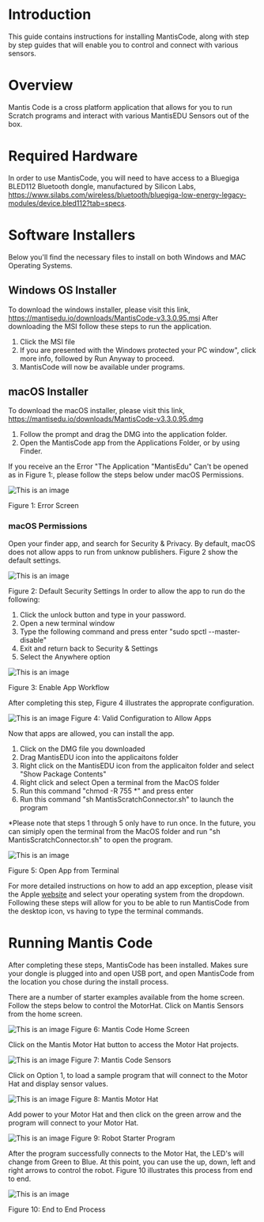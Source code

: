 # Introduction
This guide contains instructions for installing MantisCode, along with step by step guides that will enable you to control and connect with various sensors.

# Overview
Mantis Code is a cross platform application that allows for you to run Scratch programs and interact with various MantisEDU Sensors out of the box.

# Required Hardware
In order to use MantisCode, you will need to have access to a Bluegiga BLED112 Bluetooth dongle, manufactured by Silicon Labs, https://www.silabs.com/wireless/bluetooth/bluegiga-low-energy-legacy-modules/device.bled112?tab=specs.

# Software Installers
Below you'll find the necessary files to install on both Windows and MAC Operating Systems.

## Windows OS Installer
To download the windows installer, please visit this link, https://mantisedu.io/downloads/MantisCode-v3.3.0.95.msi
After downloading the MSI follow these steps to run the application.

1. Click the MSI file
2. If you are presented with the Windows protected your PC window", click more info, followed by Run Anyway to proceed.
3. MantisCode will now be available under programs.

## macOS Installer
To download the macOS installer, please visit this link, https://mantisedu.io/downloads/MantisCode-v3.3.0.95.dmg
1. Follow the prompt and drag the DMG into the application folder.
2. Open the MantisCode app from the Applications Folder, or by using Finder.

If you receive an the Error "The Application "MantisEdu" Can't be opened as in Figure 1:, please follow the steps below under macOS Permissions.

![This is an image](https://raw.githubusercontent.com/mantisedu/mantiscode/main/docs/images/error.png)

Figure 1: Error Screen

### macOS Permissions

Open your finder app, and search for Security & Privacy.  By default, macOS does not allow apps to run from unknow publishers.   Figure 2 show the default settings.

![This is an image](https://raw.githubusercontent.com/mantisedu/mantiscode/main/docs/images/security1.png)

Figure 2: Default Security Settings
In order to allow the app to run do the following:

 1. Click the unlock button and type in your password.  
 2. Open a new terminal window
 3. Type the following command and press enter "sudo spctl --master-disable"
 4. Exit and return back to Security & Settings
 5. Select the Anywhere option 

![This is an image](https://raw.githubusercontent.com/mantisedu/mantiscode/main/docs/images/EnableApps.gif)

Figure 3: Enable App Workflow

After completing this step, Figure 4 illustrates the approprate configuration.

![This is an image](https://raw.githubusercontent.com/mantisedu/mantiscode/main/docs/images/security2.png)
Figure 4: Valid Configuration to Allow Apps

Now that apps are allowed, you can install the app.

 1. Click on the DMG file you downloaded 
 2. Drag MantisEDU icon into the applicaitons folder
 3. Right click on the MantisEDU icon from the applicaiton folder and select "Show Package Contents"
 4. Right click and select Open a terminal from the MacOS folder
 5. Run this command "chmod -R 755 *" and press enter
 6. Run this command "sh MantisScratchConnector.sh" to launch the program

*Please note that steps 1 through 5 only have to run once.  In the future, you can simiply open the terminal from the MacOS folder and run "sh MantisScratchConnector.sh" to open the program.

![This is an image](https://raw.githubusercontent.com/mantisedu/mantiscode/main/docs/images/permissions.gif)

Figure 5: Open App from Terminal

For more detailed instructions on how to add an app exception, please visit the Apple [website](https://support.apple.com/guide/mac-help/open-a-mac-app-from-an-unidentified-developer-mh40616/13.0/mac/13.0) and select your operating system from the dropdown.  Following these steps will allow for you to be able to run MantisCode from the desktop icon, vs having to type the terminal commands. 

# Running Mantis Code
After completing these steps, MantisCode has been installed.  Makes sure your dongle is plugged into and open USB port, and open MantisCode from the location you chose during the install process.

There are a number of starter examples available from the home screen.  Follow the steps below to control the MotorHat.
Click on Mantis Sensors from the home screen.

![This is an image](https://raw.githubusercontent.com/mantisedu/mantiscode/main/docs/images/mantiscode.png)
Figure 6: Mantis Code Home Screen

Click on the Mantis Motor Hat button to access the Motor Hat projects.

![This is an image](https://raw.githubusercontent.com/mantisedu/mantiscode/main/docs/images/sensors.png)
Figure 7: Mantis Code Sensors

Click on Option 1, to load a sample program that will connect to the Motor Hat and display sensor values.

![This is an image](https://raw.githubusercontent.com/mantisedu/mantiscode/main/docs/images/robotstarter.png)
Figure 8: Mantis Motor Hat

Add power to your Motor Hat and then click on the green arrow and the program will connect to your Motor Hat.

![This is an image](https://raw.githubusercontent.com/mantisedu/mantiscode/main/docs/images/robotprogram.png)
Figure 9: Robot Starter Program

After the program successfully connects to the Motor Hat, the LED's will change from Green to Blue.  At this point, you can use the up, down, left and right arrows to control the robot. Figure 10 illustrates this process from end to end.

![This is an image](https://raw.githubusercontent.com/mantisedu/mantiscode/main/docs/images/end2end.gif)

Figure 10: End to End Process